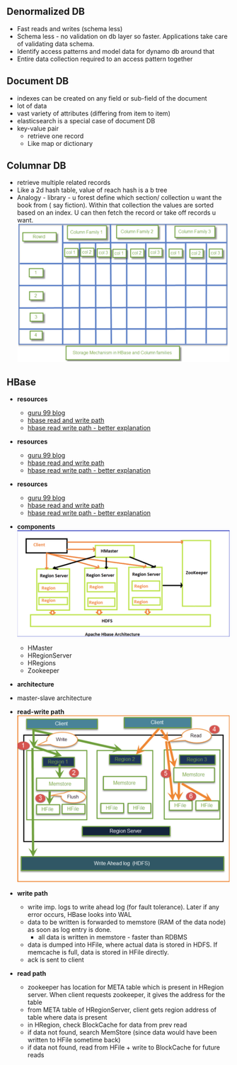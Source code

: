 ## Denormalized DB
- Fast reads and writes (schema less)
- Schema less - no validation on db layer so faster. Applications take care of validating data schema.
- Identify access patterns and model data for dynamo db around that
- Entire data collection required to an access pattern together

## Document DB
- indexes can be created on any field or sub-field of the document
- lot of data
- vast variety of attributes (differing from item to item)
- elasticsearch is a special case of document DB
- key-value pair
  - retrieve one record
  - Like map or dictionary


## Columnar DB
- retrieve multiple related records
- Like a 2d hash table, value of reach hash is a b tree
- Analogy - library - u forest define which section/ collection u want the book from ( say fiction). Within that collection the values are sorted based on an index. U can then fetch the record or take off records u want.
![Columnar DB](https://github.com/akankita06/system-design-notes/blob/main/images/columnarDB.png)


## HBase
- **resources**
    - [guru 99 blog](https://www.guru99.com/hbase-architecture-data-flow-usecases.html)
    - [hbase read and write path](https://data-flair.training/blogs/hbase-operations/)
    - [hbase read write path - better explanation](https://acadgild.com/blog/read-write-operations-hbase)
   
- **resources**
    - [guru 99 blog](https://www.guru99.com/hbase-architecture-data-flow-usecases.html)
    - [hbase read and write path](https://data-flair.training/blogs/hbase-operations/)
    - [hbase read write path - better explanation](https://acadgild.com/blog/read-write-operations-hbase)
    
- **resources**
    - [guru 99 blog](https://www.guru99.com/hbase-architecture-data-flow-usecases.html)
    - [hbase read and write path](https://data-flair.training/blogs/hbase-operations/)
    - [hbase read write path - better explanation](https://acadgild.com/blog/read-write-operations-hbase)
    
- **components**
  ![HBase Components](https://github.com/akankita06/system-design-notes/blob/main/images/hdfs1.png)
  - HMaster
  - HRegionServer
  - HRegions
  - Zookeeper

- **architecture**
- master-slave architecture

- **read-write path**
  ![HBase read write path](https://github.com/akankita06/system-design-notes/blob/main/images/hdfs2.png)

- **write path**
    - write imp. logs to write ahead log (for fault tolerance). Later if any error occurs, HBase looks into WAL
    - data to be written is forwarded to memstore (RAM of the data node) as soon as log entry is done.
        - all data is written in memstore - faster than RDBMS
    - data is dumped into HFile, where actual data is stored in HDFS. If memcache is full, data is stored in HFile directly.
    - ack is sent to client
    
- **read path**
    - zookeeper has location for META table which is present in HRegion server. When client requests zookeeper, it gives the address for the table
    - from META table of HRegionServer, client gets region address of table where data is present
    - in HRegion, check BlockCache for data from prev read
    - if data not found, search MemStore (since data would have been written to HFile sometime back)
    - if data not found, read from HFile + write to BlockCache for future reads
